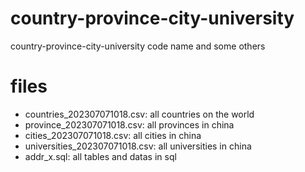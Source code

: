 # country-province-city-university

country-province-city-university code name and some others


# files

- countries_202307071018.csv: all countries on the world
- province_202307071018.csv: all provinces in china
- cities_202307071018.csv: all cities in china
- universities_202307071018.csv: all universities in china
- addr_x.sql: all tables and datas in sql
